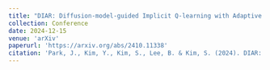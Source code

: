 ```yaml
---
title: "DIAR: Diffusion-model-guided Implicit Q-learning with Adaptive Revaluation"
collection: Conference
date: 2024-12-15
venue: 'arXiv'
paperurl: 'https://arxiv.org/abs/2410.11338'
citation: 'Park, J., Kim, Y., Kim, S., Lee, B. & Kim, S. (2024). DIAR: Diffusion-model-guided Implicit Q-learning with Adaptive Revaluation. arXiv.'
---
```


